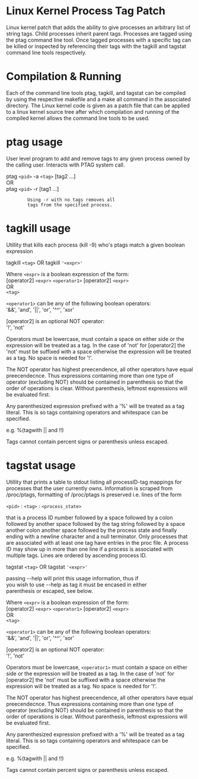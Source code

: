 # Linux Kernel Process Tag Patch
Linux kernel patch that adds the ability to give processes an arbitrary list of string tags. Child processes inherit parent tags. Processes are tagged using the ptag command line tool. Once tagged processes with a specific tag can be killed or inspected by referencing their tags with the tagkill and tagstat command line tools respectively.

# Compilation & Running
Each of the command line tools ptag, tagkill, and tagstat can be compiled by using the respective makefile and a make all command in the associated directory. The Linux kernel code is given as a patch file that can be applied to a linux kernel source tree after which compilation and running of the compiled kernel allows the command line tools to be used.

# ptag usage
User level program to add and remove tags to any given process owned by the calling user. Interacts with PTAG system call.

ptag `<pid>` -a `<tag>` [tag2 ...]  
            OR  
            ptag `<pid>` -r [tag1 ...]  

            Using -r with no tags removes all  
            tags from the specified process.  

# tagkill usage
Utillity that kills each process (kill -9) who's ptags match a given boolean expression  

tagkill `<tag>` OR tagkill `'<expr>'`  

   Where `<expr>` is a boolean expression of the form:  
       [operator2] `<expr>` `<operator1>` [operator2] `<expr>`  
   OR  
       `<tag>`  

   `<operator1>` can be any of the following boolean operators:  
       '&&', 'and', '||', 'or', '^^', 'xor'  

   [operator2] is an optional NOT operator:  
       '!', 'not'  

   Operators must be lowercase, <operator1> must contain
   a space on either side or the expression will be treated
   as a tag. In the case of 'not' for [operator2] the 'not'
   must be suffixed with a space otherwise the expression
   will be treated as a tag. No space is needed for '!'.

   The NOT operator has highest preecendence, all other
   operators have equal preecendecnce. Thus expressions
   containing more than one type of operator (excluding NOT)
   should be contained in parenthesis so that the order of
   operations is clear. Without parenthesis, leftmost
   expressions will be evaluated first.

   Any parenthesized expression prefixed with a '%' will be
   treated as a tag literal. This is so tags containing
   operators and whitespace can be specified.

   e.g. %(tagwith || and !!)

   Tags cannot contain percent signs or parenthesis unless
   escaped.


# tagstat usage
Utillity that prints a table to stdout listing all processID-tag mappings for processes that the user currently owns. Information is scraped from /proc/ptags, formatting of /proc/ptags is preserved i.e. lines of the form

 `<pid>` : `<tag>` : `<process_state>`   

that is a process ID number followed by a space followed by a colon followed by another space followed by the tag string followed by a space another colon another space followed by the process state and finally ending with a newline character and a null terminator. Only processes that are associated with at least one tag have entries in the proc file. A process ID may show up in more than one line if a process is associated with multiple tags. Lines are ordered by ascending process ID.

tagstat `<tag>` OR tagstat `'<expr>'`  

   passing --help will print this usage information, thus if  
   you wish to use --help as tag it must be encased in either  
   parenthesis or escaped, see below. 

   Where `<expr>` is a boolean expression of the form:  
       [operator2] `<expr>` `<operator1>` [operator2] `<expr>`  
   OR  
       `<tag>`  

   `<operator1>` can be any of the following boolean operators:  
       '&&', 'and', '||', 'or', '^^', 'xor'  

   [operator2] is an optional NOT operator:  
       '!', 'not'  

   Operators must be lowercase, `<operator1>` must contain a space on either side or the expression will be treated as a tag. In the case of 'not' for [operator2] the 'not' must be suffixed with a space otherwise the expression will be treated as a tag. No space is needed for '!'.

   The NOT operator has highest preecendence, all other operators have equal preecendecnce. Thus expressions containing more than one type of operator (excluding NOT) should be contained in parenthesis so that the order of operations is clear. Without parenthesis, leftmost expressions will be evaluated first.  

   Any parenthesized expression prefixed with a '%' will be treated as a tag literal. This is so tags containing operators and whitespace can be specified.  

   e.g. %(tagwith || and !!)  

   Tags cannot contain percent signs or parenthesis unless escaped.  
